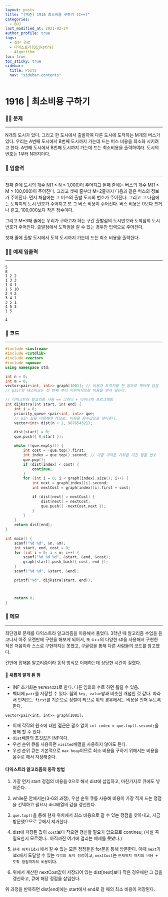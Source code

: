```yaml
---
layout: posts
title: "[백준] 1916 최소비용 구하기 (C++)"
categories:
  - BOJ
last_modified_at: 2021-02-24
author_profile: true
tags:
  - 최단 경로
  - 다익스트라(Dijkstra)
  - Algorithm
toc: true
toc_sticky: true
sidebar:
  title: Posts
  nav: "sidebar-contents"
---
```


# 1916 | 최소비용 구하기


### 🙋‍♀️ 문제

-----

N개의 도시가 있다. 그리고 한 도시에서 출발하여 다른 도시에 도착하는 M개의 버스가 있다. 우리는 A번째 도시에서 B번째 도시까지 가는데 드는 버스 비용을 최소화 시키려고 한다. A번째 도시에서 B번째 도시까지 가는데 드는 최소비용을 출력하여라. 도시의 번호는 1부터 N까지이다.

### 🙌 입출력

-----

첫째 줄에 도시의 개수 N(1 ≤ N ≤ 1,000)이 주어지고 둘째 줄에는 버스의 개수 M(1 ≤ M ≤ 100,000)이 주어진다. 그리고 셋째 줄부터 M+2줄까지 다음과 같은 버스의 정보가 주어진다. 먼저 처음에는 그 버스의 출발 도시의 번호가 주어진다. 그리고 그 다음에는 도착지의 도시 번호가 주어지고 또 그 버스 비용이 주어진다. 버스 비용은 0보다 크거나 같고, 100,000보다 작은 정수이다.

그리고 M+3째 줄에는 우리가 구하고자 하는 구간 출발점의 도시번호와 도착점의 도시번호가 주어진다. 출발점에서 도착점을 갈 수 있는 경우만 입력으로 주어진다.

첫째 줄에 출발 도시에서 도착 도시까지 가는데 드는 최소 비용을 출력한다.

### 🙋‍♂️ 예제 입출력

-----

```
5
8
1 2 2
1 3 3
1 4 1
1 5 10
2 4 2
3 4 1
3 5 1
4 5 3
1 5
```

```
4
```


### 🚀 코드

-----

```c++
#include <iostream>
#include <cstdlib>
#include <vector>
#include <queue>
using namespace std;

int n = 0;
int m = 0;
vector<pair<int, int>> graph[1001]; // 비용과 도착지를 한 쌍으로 벡터에 담음
// pair의 대소비교는 첫 번째 부터 이루어지므로 비용을 먼저 넣는다.

// 다익스트라 알고리즘 사용 == 그리디 + 다이나믹 프로그래밍
int dijkstra(int start, int end) {
	int i = 0;
	priority_queue <pair<int, int>> que;
	// min 힙을 이용해야 하므로, 비용을 음수값으로 넣어준다.
	vector<int> dist(n + 1, 987654321);

	dist[start] = 0;
	que.push({ 0,start });

	while (!que.empty()) {
		int cost = -que.top().first;
		int index = que.top().second; // 가장 가까운 거리를 가진 정점 번호
		que.pop();
		if (dist[index] < cost) {
			continue;
		}
		for (int i = 0; i < graph[index].size(); i++) {
			int next = graph[index][i].second;
			int nextCost = graph[index][i].first + cost;

			if (dist[next] > nextCost) {
				dist[next] = nextCost;
				que.push({ -nextCost,next });
			}
		}
	}
	return dist[end];
}

int main() {
	scanf("%d %d", &n, &m);
	int start, end, cost = 0;
	for (int i = 0; i < m; i++) {
		scanf("%d %d %d", &start, &end, &cost);
		graph[start].push_back({ cost, end });
	}
	scanf("%d %d", &start, &end);

	printf("%d", dijkstra(start, end));



	return 0;
}
```

### 🌠 메모

-----

최단경로 문제를 다익스트라 알고리즘을 이용해서 풀었다. 3학년 때 알고리즘 수업을 듣고나서 아주 오랜만에 구현을 해보게 되어서, 또 c++의 다양한 stl을 사용해서 구현한 적은 처음이라 스스로 구현하지는 못했고, 구글링을 통해 다른 사람들의 코드를 참고했다.

간만에 접해본 알고리즘이라 동작 방식으 이해하는데 상당한 시간이 걸렸다.

#### 📌 새롭게 알게 된 점

- INF 초기화는 ```987654321```로 한다. 다른 임의의 수로 하면 틀릴 수 있음.
- 벡터에 ```pair```를 저장할 수 있다. 힙의 ```key, value```쌍과 비슷한 개념인 것 같다. 따라서 먼저오는 ```first```를 기준으로 정렬이 되므로 위의 경우에서는 비용을 먼저 두도록 한다.
```
vector<pair<int, int>> graph[1001];
```
- 이때 각각의 원소에 대한 접근은 괄호 없이 ```int index = que.top().second;```을 통해 할 수 있다.
- ```dist```배열의 초깃값은 INF이다.
- 우선 순위 큐를 사용하면 ```visited```배열을 사용하지 않아도 된다.
- 우선 순위 큐는 기본적으로 ```max heap```이므로 최소 비용을 구하기 위해서는 비용을 음수로 해서 저장해준다.

#### 다익스트라 알고리즘의 동작 방법

1. 가장 먼저 start 정점의 비용을 0으로 해서 dist에 삽입하고, 마찬가지로 큐에도 넣어준다.

2. while문 안에서는(3-6의 과정), 우선 순위 큐를 사용해 비용이 가장 적게 드는 정점을 선택하고 필요시 dist배열의 값을 갱신한다.

2. ```que.top()```을 통해 현재 위치에서 최소 비용으로 갈 수 있는 정점을 찾아내고, 지금 방문했으므로 큐에서 제거한다.
3. dist에 저장된 값이 ```cost```보다 작으면 갱신할 필요가 없으므로 contineu; (사실 꼭 필요한지 모르겠다.. 아직까진 여기에 걸리는 예제를 못봤다.)
4. ```현재 위치(idx)```에서 갈 수 있는 모든 정점들을 for문을 통해 방문한다. 이때 ```next```가 idx에서 도달할 수 있는 ```각각의 도착 정점```이고, ```nextCost```는 ```현재위치 까지의 비용 + 도착 정점까지의 비용```이다.  
5. 위에서 계산한 nextCost값이 저장되어 있는 dist[next]보다 작은 경우에만 그 값을 갱신하고, 큐에 해당 정점을 삽입한다.

위 과정을 반복하면 dist[end]에는 start에서 end로 갈 때의 최소 비용이 저장된다.
